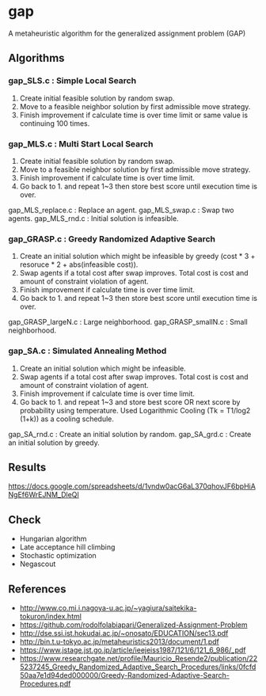 # gap
A metaheuristic algorithm for the generalized assignment problem (GAP)


## Algorithms

### gap_SLS.c : Simple Local Search
1. Create initial feasible solution by random swap.
2. Move to a feasible neighbor solution by first admissible move strategy.
3. Finish improvement if calculate time is over time limit or same value is continuing 100 times.

### gap_MLS.c : Multi Start Local Search
1. Create initial feasible solution by random swap.
2. Move to a feasible neighbor solution by first admissible move strategy.
3. Finish improvement if calculate time is over time limit.
4. Go back to 1. and repeat 1~3 then store best score until execution time is over.

gap_MLS_replace.c : Replace an agent.
gap_MLS_swap.c : Swap two agents.
gap_MLS_rnd.c : Initial solution is infeasible.

### gap_GRASP.c : Greedy Randomized Adaptive Search
1. Create an initial solution which might be infeasible by greedy (cost * 3 + resoruce * 2 + abs(infeasible cost)).
2. Swap agents if a total cost after swap improves. Total cost is cost and amount of constraint violation of agent.
3. Finish improvement if calculate time is over time limit.
4. Go back to 1. and repeat 1~3 then store best score until execution time is over.

gap_GRASP_largeN.c : Large neighborhood.
gap_GRASP_smallN.c : Small neighborhood.

### gap_SA.c : Simulated Annealing Method
1. Create an initial solution which might be infeasible.
2. Swap agents if a total cost after swap improves. Total cost is cost and amount of constraint violation of agent.
3. Finish improvement if calculate time is over time limit.
4. Go back to 1. and repeat 1~3 and store best score OR next score by probability using temperature. Used Logarithmic Cooling (Tk = T1/log2 (1+k)) as a cooling schedule.

gap_SA_rnd.c : Create an initial solution by random.
gap_SA_grd.c : Create an initial solution by greedy.

## Results
https://docs.google.com/spreadsheets/d/1vndw0acG6aL370qhovJF6bpHiANgEf6WrEJNM_DleQI

## Check
- Hungarian algorithm
- Late acceptance hill climbing
- Stochastic optimization
- Negascout 

## References
- http://www.co.mi.i.nagoya-u.ac.jp/~yagiura/saitekika-tokuron/index.html
- https://github.com/rodolfolabiapari/Generalized-Assignment-Problem
- http://dse.ssi.ist.hokudai.ac.jp/~onosato/EDUCATION/sec13.pdf
- http://bin.t.u-tokyo.ac.jp/metaheuristics2013/document/1.pdf
- https://www.jstage.jst.go.jp/article/ieejeiss1987/121/6/121_6_986/_pdf
- https://www.researchgate.net/profile/Mauricio_Resende2/publication/225237245_Greedy_Randomized_Adaptive_Search_Procedures/links/0fcfd50aa7e1d94ded000000/Greedy-Randomized-Adaptive-Search-Procedures.pdf
